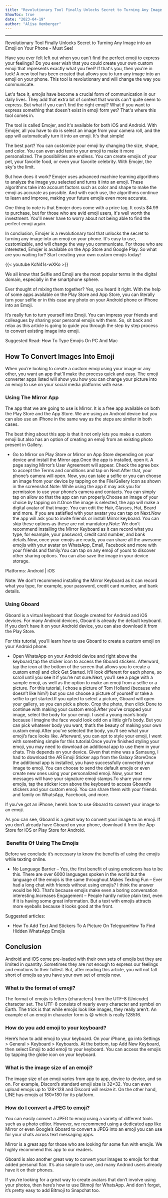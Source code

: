 ```yaml
---
title: "Revolutionary Tool Finally Unlocks Secret to Turning Any Image into an Emoji on Your Phone - Must See!"
ShowToc: true 
date: "2023-04-19"
author: "Alisa Hemberger"
---
```

*****
Revolutionary Tool Finally Unlocks Secret to Turning Any Image into an Emoji on Your Phone - Must See!

Have you ever felt left out when you can't find the perfect emoji to express your feelings? Do you ever wish that you could create your own custom emoji that represents exactly what you feel? If that's you, then you're in luck! A new tool has been created that allows you to turn any image into an emoji on your phone. This tool is revolutionary and will change the way you communicate.

Let's face it, emojis have become a crucial form of communication in our daily lives. They add that extra bit of context that words can't quite seem to express. But what if you can't find the right emoji? What if you want to express something that doesn't exist in emoji form yet? That's where this tool comes in.

The tool is called Emojer, and it's available for both iOS and Android. With Emojer, all you have to do is select an image from your camera roll, and the app will automatically turn it into an emoji. It's that simple!

The best part? You can customize your emoji by changing the size, shape, and color. You can even add text to your emoji to make it more personalized. The possibilities are endless. You can create emojis of your pet, your favorite food, or even your favorite celebrity. With Emojer, the sky's the limit.

But how does it work? Emojer uses advanced machine learning algorithms to analyze the image you selected and turns it into an emoji. These algorithms take into account factors such as color and shape to make the emoji as accurate as possible. And with each use, the algorithms continue to learn and improve, making your future emojis even more accurate.

One thing to note is that Emojer does come with a price tag. It costs $4.99 to purchase, but for those who are avid emoji users, it's well worth the investment. You'll never have to worry about not being able to find the perfect emoji again.

In conclusion, Emojer is a revolutionary tool that unlocks the secret to turning any image into an emoji on your phone. It's easy to use, customizable, and will change the way you communicate. For those who are interested, Emojer is available on the App Store and Google Play. So what are you waiting for? Start creating your own custom emojis today!

{{< youtube KcN41s-wXKo >}} 



We all know that Selfie and Emoji are the most popular terms in the digital domain, especially in the smartphone sphere. 
 
Ever thought of mixing them together? Yes, you heard it right. With the help of some apps available on the Play Store and App Store, you can literally turn your selfie or in this case any photo on your Android phone or iPhone into an Emoji.
 
It’s really fun to turn yourself into Emoji. You can impress your friends and colleagues by sharing your personal emojis with them. So, sit back and relax as this article is going to guide you through the step by step process to convert existing image into emoji.
 
Suggested Read: How To Type Emojis On PC And Mac
 
## How To Convert Images Into Emoji
 
When you’re looking to create a custom emoji using your image or any other, you want an app that’ll make the process quick and easy. The emoji converter apps listed will show you how you can change your picture into an emoji to use on your social media platforms with ease.
 
### Using The Mirror App
 
The app that we are going to use is Mirror. It is a free app available on both the Play Store and the App Store. We are using an Android device but you can also use an iPhone in the same way as the steps are similar in both cases.
 
The best thing about this app is that it not only lets you make a custom emoji but also has an option of creating an emoji from an existing photo present in Gallery.
 
- Go to Mirror on Play Store or Mirror on App Store depending on your device and install the Mirror app.Once the app is installed, open it. A page saying Mirror’s User Agreement will appear. Check the agree box to accept the Terms and conditions and tap on Next.After that, your phone’s camera will open. Now, you can take a selfie or you can choose an image from your device by tapping on the File/Gallery Icon as shown in the screenshot.Note: While using the app it may ask you for permission to use your phone’s camera and contacts. You can simply tap on allow so that the app can run properly.Choose an image of your choice by tapping on it.Once the image is selected, the app will make a digital avatar of that image. You can edit the Hair, Glasses, Hat, Beard and more. If you are satisfied with your avatar you can tap on Next.Now the app will ask you to invite friends or install Mirror keyboard. You can skip these options as these are not mandatory.Note: We don’t recommend installing the Mirror Keyboard as it can record what you type, for example, your password, credit card number, and bank details.Now, once your emojis are ready, you can share all the awesome emojis with your avatar on WhatsApp, Email, Facebook and more with your friends and family.You can tap on any emoji of yours to discover other sharing options. You can also save the image in your device storage.

 
Platforms: Android | iOS
 

 
Note: We don’t recommend installing the Mirror Keyboard as it can record what you type, for example, your password, credit card number, and bank details.
 
### Using Gboard 
 
Gboard is a virtual keyboard that Google created for Android and iOS devices. For many Android devices, Gboard is already the default keyboard. If you don’t have it on your Android device, you can also download it from the Play Store. 
 
For this tutorial, you’ll learn how to use Gboard to create a custom emoji on your Android phone:
 
- Open WhatsApp on your Android device and right above the keyboard,tap the sticker icon to access the Gboard stickers. Afterward, tap the icon at the bottom of the screen that allows you to create a custom emoji and click Get Started. It’ll look different for each phone, so scroll until you see it if you’re not sure.Next, you’ll see a page with a sample emoji, as well as the option to make an emoji from a selfie or a picture. For this tutorial, I chose a picture of Tom Holland (because who doesn’t like him?) but you can choose a picture of yourself or take a selfie to get started.If you opted to select a picture, Gboard will open your gallery, so you can pick a photo. Crop the photo, then click Done to continue with making your custom emoji.After you’ve cropped your image, select the body for your emoji. I used a young man’s body because I imagine the face would look odd on a little girl’s body. But you can pick whatever body you want, that’s the beauty of making your own custom emoji.After you’ve selected the body, you’ll see what your emoji’s face looks like. Afterward, you can opt to style your emoji, I went with something simple for this tutorial.Once you’re finished styling your emoji, you may need to download an additional app to use them in your chats. This depends on your device. Given that mine was a Samsung, I had to download the AR Emoji Sticker app from the Galaxy StoreOnce the additional app is installed, you have successfully converted your image to emoji. You can choose to send the default emojis or even create new ones using your personalized emoji. Now, your text messages will have your signature emoji stamps.To share your new emojis, tap the sticker icon above the keyboard to access Gboard’s stickers and your custom emoji. You can share them with your friends and family on WhatsApp, Facebook, and more.

 
If you’ve got an iPhone, here’s how to use Gboard to convert your image to an emoji. 
 
As you can see, Gboard is a great way to convert your image to an emoji. If you don’t already have Gboard on your phone, download it from the App Store for iOS or Play Store for Android. 
 
###  Benefits Of Using The Emojis
 
Before we conclude it’s necessary to know the benefits of using the emojis while texting online.
 
- No Language Barrier – Yes, the first benefit of using emoticons has to be this. There are over 6000 languages spoken in the world but the language of the emojis is the same throughout.Makes Texting Fun – Ever had a long chat with friends without using emojis? I think the answer would be NO. That’s because emojis make even a boring conversation interesting.Increases Engagement – People hardly notice plain text, even if it is having some great information. But a text with emojis attracts more eyeballs because it looks good at the front.

 
Suggested articles:
 
- How To Add Text And Stickers To A Picture On TelegramHow To Find Hidden WhatsApp Emojis

 
## Conclusion
 
Android and iOS come pre-loaded with their own sets of emojis but they are limited in quantity. Sometimes they are not enough to express our feelings and emotions to their fullest. But, after reading this article, you will not fall short of emojis as you have your own set of emojis now. 
 
### What is the format of emoji?
 
 The format of emojis is letters (characters) from the UTF-8 (Unicode) character set. The UTF-8 consists of nearly every character and symbol on Earth. The trick is that while emojis look like images, they really aren’t. An example of an emoji in character form is 😄 which is really 128516.
 
### How do you add emoji to your keyboard?
 
 Here’s how to add emoji to your keyboard. On your iPhone, go into Settings > General > Keyboard > Keyboards. At the bottom, tap Add New Keyboard, then select Emoji to add emoji to your keyboard. You can access the emojis by tapping the globe icon on your keyboard.
 
### What is the image size of an emoji?
 
 The image size of an emoji varies from app to app, device to device, and so on. For example, Discord’s standard emoji size is 32×32. You can even upload emojis up to 128×128 and Discord will resize it. On the other hand, LINE has emojis at 180×180 for its platform.
 
### How do I convert a JPEG to emoji?
 
 You can easily convert a JPEG to emoji using a variety of different tools such as a photo editor. However, we recommend using a dedicated app like Mirror or even Google’s Gboard to convert a JPEG into an emoji you can use for your chats across text messaging apps.
 
Mirror is a great app for those who are looking for some fun with emojis. We highly recommend this app to our readers.
 
Gboard is also another great way to convert your images to emojis for that added personal flair. It’s also simple to use, and many Android users already have it on their phones. 
 
If you’re looking for a great way to create avatars that don’t involve using your photos, then here’s how to use Bitmoji for WhatsApp. And don’t forget, it’s pretty easy to add Bitmoji to Snapchat too. 




